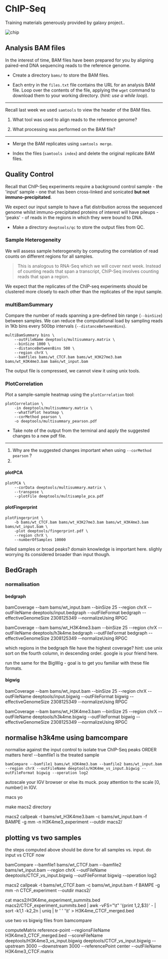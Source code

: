 # ChIP-Seq

Training materials generously provided by galaxy project.. 

![chip](../docs/images/chip-seq.png)

## Analysis BAM files

In the interest of time, BAM files have been prepared for you by aligning paired-end DNA sequencing reads to the reference genome.

* Create a directory `bams/` to store the BAM files.

* Each entry in the `files.txt` file contains the URL for an analysis BAM file. Loop over the contents of the file, applying the `wget` command to download them to your working directory. (_hint: use a while loop_).

***

Recall last week we used `samtools` to view the header of the BAM files.

1. What tool was used to align reads to the reference genome?

2. What processing was performed on the BAM file?

***

* Merge the BAM replicates using `samtools merge`.

* Index the files (`samtools index`) and delete the original replicate BAM files.


## Quality Control

Recall that ChIP-Seq experiments require a background control sample - the 'input' sample - one that has been cross-linked and sonicated **but not immuno-precipitated**.

We expect our input sample to have a flat distribution across the sequenced genome whilst immuno-precipitated proteins of interest will have pileups - 'peaks' - of reads in the regions in which they were bound to DNA.

* Make a directory `deeptools/qc` to store the output files from QC.

### Sample Heterogeneity

We will assess sample heterogeneity by computing the correlation of read counts on different regions for all samples.

> This is analogous to RNA-Seq which we will cover next week. Instead of counting reads that span a transcript, ChIP-Seq involves counting reads that span a region.

We expect that the replicates of the ChIP-seq experiments should be clustered more closely to each other than the replicates of the input sample.

### multiBamSummary

Compare the number of reads spanning a pre-defined bin range (`--binSize`) between samples. We can reduce the computational load by sampling reads in 1Kb bins every 500bp intervals (`--distanceBetweenBins`).

```console
multiBamSummary bins \
    --outFileName deeptools/multisummary.matrix \
    --binSize 1000 \
    --distanceBetweenBins 500 \
    --region chrX \
    --bamfiles bams/wt_CTCF.bam bams/wt_H3K27me3.bam bams/wt_H3K4me3.bam bams/wt_input.bam
```

The output file is compressed, we cannot view it using unix tools. 

### PlotCorrelation

Plot a sample-sample heatmap using the `plotCorrelation` tool:

```console
plotCorrelation \
    -in deeptools/multisummary.matrix \
    --whatToPlot heatmap \
    --corMethod pearson \
    -o deeptools/multisummary_pearson.pdf
```

* Take note of the output from the terminal and apply the suggested changes to a new pdf file.

***

1. Why are the suggested changes important when using `--corMethod pearson` ?
2. 


#### plotPCA 

```console
plotPCA \
    --corData deeptools/multisummary.matrix \
    --transpose \
    --plotFile deeptools/multisample_pca.pdf
```

#### plotFingerprint


```console
plotFingerprint \
    -b bams/wt_CTCF.bam bams/wt_H3K27me3.bam bams/wt_H3K4me3.bam bams/wt_input.bam \
    -plot deeptools/fingerprint.pdf \
    --region chrX \
    --numberOfSamples 10000
```

failed samples or broad peaks? domain knowledge is important here. slighly worrying its considered broader than input though. 

## BedGraph

### normalisation

#### bedgraph

bamCoverage --bam bams/wt_input.bam --binSize 25 --region chrX --outFileName deeptools/input.bedgraph --outFileFormat bedgraph --effectiveGenomeSize 2308125349 --normalizeUsing RPGC


bamCoverage --bam bams/wt_H3K4me3.bam --binSize 25 --region chrX --outFileName deeptools/h3k4me.bedgraph --outFileFormat bedgraph --effectiveGenomeSize 2308125349 --normalizeUsing RPGC

which regions in the bedgraph file have the highest coverage? hint: use unix sort on the fourth column, in descending order. google is your friend here. 

run the same for the BigWig - goal is to get you familiar with these file formats. 

#### bigwig

bamCoverage --bam bams/wt_input.bam --binSize 25 --region chrX --outFileName deeptools/input.bigwig --outFileFormat bigwig --effectiveGenomeSize 2308125349 --normalizeUsing RPGC


bamCoverage --bam bams/wt_H3K4me3.bam --binSize 25 --region chrX --outFileName deeptools/h3k4me.bigwig --outFileFormat bigwig --effectiveGenomeSize 2308125349 --normalizeUsing RPGC


## normalise h3k4me using bamcompare

normalise against the input control to isolate true ChIP-Seq peaks 
 ORDER matters here! --bamfile1 is the treated sample

```console
bamCompare --bamfile1 bams/wt_H3K4me3.bam --bamfile2 bams/wt_input.bam --region chrX --outFileName deeptools/H3K4me_vs_input.bigwig --outFileFormat bigwig --operation log2
```

autoscale your IGV browser or else its muck. poay attention to the scale [0, number] in IGV. 


macs yo

make macs2 directory

macs2 callpeak -t bams/wt_H3K4me3.bam -c bams/wt_input.bam -f BAMPE -g mm -n H3K4me3_experiment --outdir macs2/


## plotting vs two samples

the steps computed above should be done for all samples vs. input. do input vs CTCF now

bamCompare --bamfile1 bams/wt_CTCF.bam --bamfile2 bams/wt_input.bam --region chrX --outFileName deeptools/CTCF_vs_input.bigwig --outFileFormat bigwig --operation log2

macs2 callpeak -t bams/wt_CTCF.bam -c bams/wt_input.bam -f BAMPE -g mm -n CTCF_experiment --outdir macs2/

cat macs2/H3K4me_experiment_summits.bed macs2/CTCF_experiment_summits.bed | awk -vFS="\t" '{print $1,$2,$3}' - | sort -k1,1 -k2,2n | uniq | tr ' ' '\t'  > H3K4me_CTCF_merged.bed



use two vs bigwig files from bamcompare

computeMatrix reference-point --regionsFileName H3K4me3_CTCF_merged.bed --scoreFileName deeptools/H3K4me3_vs_input.bigwig deeptools/CTCF_vs_input.bigwig --upstream 3000 --downstream 3000 --referencePoint center --outFileName H3K4me3_CTCF.matrix
